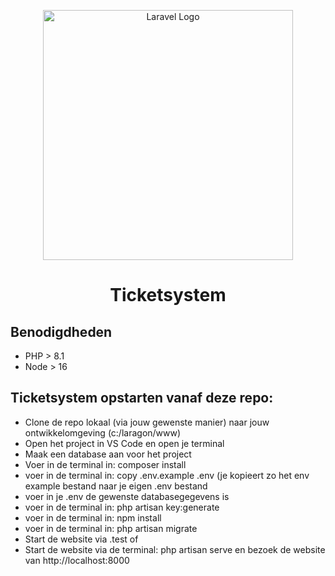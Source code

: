 <p align="center"><a href="https://laravel.com" target="_blank"><img src="https://raw.githubusercontent.com/laravel/art/master/logo-lockup/5%20SVG/2%20CMYK/1%20Full%20Color/laravel-logolockup-cmyk-red.svg" width="400" alt="Laravel Logo"></a></p>

<h1 align="center"> Ticketsystem </h1>

## Benodigdheden
* PHP > 8.1
* Node > 16

## Ticketsystem opstarten vanaf deze repo:

- Clone de repo lokaal (via jouw gewenste manier) naar jouw ontwikkelomgeving (c:/laragon/www)
- Open het project in VS Code en open je terminal
- Maak een database aan voor het project
- Voer in de terminal in:        composer install
- voer in de terminal in:        copy .env.example .env (je kopieert zo het env example bestand naar je eigen .env bestand
- voer in je .env de gewenste databasegegevens is
- voer in de terminal in:        php artisan key:generate
- voer in de terminal in:        npm install
- voer in de terminal in:        php artisan migrate
- Start de website via <naamfolder>.test of 
- Start de website via de terminal: php artisan serve en bezoek de website van http://localhost:8000

